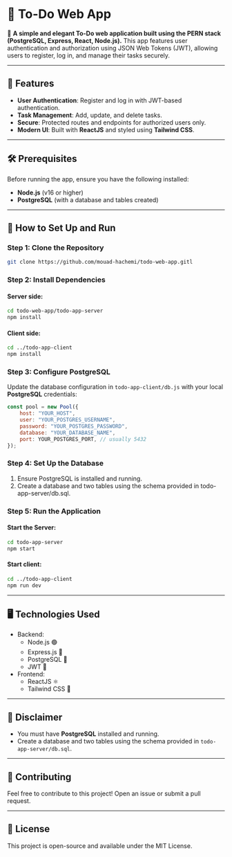 # 📝 To-Do Web App

🌟 **A simple and elegant To-Do web application built using the PERN stack (PostgreSQL, Express, React, Node.js).** This app features user authentication and authorization using JSON Web Tokens (JWT), allowing users to register, log in, and manage their tasks securely.

---

## 🚀 **Features**
- **User Authentication**: Register and log in with JWT-based authentication.
- **Task Management**: Add, update, and delete tasks.
- **Secure**: Protected routes and endpoints for authorized users only.
- **Modern UI**: Built with **ReactJS** and styled using **Tailwind CSS**.

---

## 🛠️ **Prerequisites**
Before running the app, ensure you have the following installed:
- **Node.js** (v16 or higher)
- **PostgreSQL** (with a database and tables created)

---

## 🏁 **How to Set Up and Run**

### Step 1: Clone the Repository
```bash
git clone https://github.com/mouad-hachemi/todo-web-app.gitl
```
### Step 2: Install Dependencies
#### Server side:
```bash
cd todo-web-app/todo-app-server
npm install
```
#### Client side:
```bash
cd ../todo-app-client
npm install
```
### Step 3: Configure PostgreSQL
Update the database configuration in `todo-app-client/db.js` with your local **PostgreSQL** credentials:
```javascript
const pool = new Pool({
    host: "YOUR_HOST",
    user: "YOUR_POSTGRES_USERNAME",
    password: "YOUR_POSTGRES_PASSWORD",
    database: "YOUR_DATABASE_NAME",
    port: YOUR_POSTGRES_PORT, // usually 5432
});
```
### Step 4: Set Up the Database
1. Ensure PostgreSQL is installed and running.
2. Create a database and two tables using the schema provided in todo-app-server/db.sql.
### Step 5: Run the Application
#### Start the Server:
```bash
cd todo-app-server
npm start
```
#### Start client:
```bash
cd ../todo-app-client
npm run dev
```
---
## 🖥️ Technologies Used
- Backend:
    - Node.js 🟢
    - Express.js 🚀
    - PostgreSQL 🐘
    - JWT 🔐
- Frontend:
    - ReactJS ⚛️
    - Tailwind CSS 🎨

---

## 📜 **Disclaimer**
- You must have **PostgreSQL** installed and running.
- Create a database and two tables using the schema provided in `todo-app-server/db.sql`.

---

## 🌟 Contributing
Feel free to contribute to this project! Open an issue or submit a pull request.

---

## 📄 License
This project is open-source and available under the MIT License.